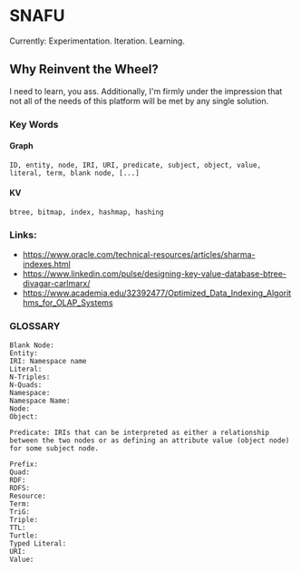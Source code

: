 # SNAFU
Currently: Experimentation. Iteration. Learning.  

## Why Reinvent the Wheel? 
I need to learn, you ass. Additionally, I'm firmly under the impression that not all of the needs of this platform will be met by any single solution. 

### Key Words
#### Graph  
    ID, entity, node, IRI, URI, predicate, subject, object, value, literal, term, blank node, [...]
#### KV  
    btree, bitmap, index, hashmap, hashing

### Links:
- https://www.oracle.com/technical-resources/articles/sharma-indexes.html
- https://www.linkedin.com/pulse/designing-key-value-database-btree-divagar-carlmarx/
- https://www.academia.edu/32392477/Optimized_Data_Indexing_Algorithms_for_OLAP_Systems

### GLOSSARY
    Blank Node: 
    Entity: 
    IRI: Namespace name
    Literal: 
    N-Triples: 
    N-Quads: 
    Namespace: 
    Namespace Name: 
    Node: 
    Object: 
    
    Predicate: IRIs that can be interpreted as either a relationship between the two nodes or as defining an attribute value (object node) for some subject node.

    Prefix: 
    Quad: 
    RDF: 
    RDFS: 
    Resource: 
    Term: 
    TriG: 
    Triple: 
    TTL: 
    Turtle: 
    Typed Literal: 
    URI: 
    Value: 

